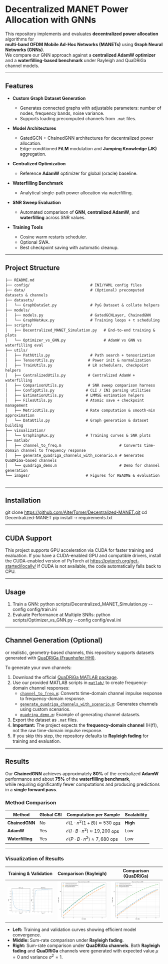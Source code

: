 # Decentralized MANET Power Allocation with GNNs

This repository implements and evaluates **decentralized power allocation** algorithms for  
**multi-band OFDM Mobile Ad-Hoc Networks (MANETs)** using **Graph Neural Networks (GNNs)**.  
We compare our GNN approach against a **centralized AdamW optimizer** and a **waterfilling-based benchmark** under Rayleigh and QuaDRiGa channel models.

---

## Features

- **Custom Graph Dataset Generation**  
  - Generates connected graphs with adjustable parameters: number of nodes, frequency bands, noise variance.  
  - Supports loading precomputed channels from `.mat` files.

- **Model Architectures**  
  - GatedGCN + ChainedGNN architectures for decentralized power allocation.  
  - Edge-conditioned **FiLM** modulation and **Jumping Knowledge (JK)** aggregation.

- **Centralized Optimization**  
  - Reference **AdamW** optimizer for global (oracle) baseline.

- **Waterfilling Benchmark**  
  - Analytical single-path power allocation via waterfilling.

- **SNR Sweep Evaluation**  
  - Automated comparison of **GNN**, **centralized AdamW**, and **waterfilling** across SNR values.

- **Training Tools**  
  - Cosine warm restarts scheduler.  
  - Optional SWA.  
  - Best checkpoint saving with automatic cleanup.

---

## Project Structure

```text
├── README.md
├── config/                           # INI/YAML config files
├── data/                             # (Optional) precomputed datasets & channels
├── datasets/
│   └── GraphDataSet.py               # PyG Dataset & collate helpers
├── models/
│   ├── models.py                     # GatedGCNLayer, ChainedGNN
│   └── GraphNetAux.py                # Training loops + τ scheduling
├── scripts/
│   ├── Decentralized_MANET_Simulation.py   # End-to-end training & plots
│   └── Optimizer_vs_GNN.py                 # AdamW vs GNN vs waterfilling eval
├── utils/
│   ├── PathUtils.py                  # Path search + tensorization
│   ├── TensorUtils.py               # Power init & normalization
│   ├── TrainUtils.py                # LR schedulers, checkpoint helpers
│   ├── CentralizedUtils.py          # Centralized AdamW + waterfilling
│   ├── ComparisonUtils.py           # SNR sweep comparison harness
│   ├── ConfigUtils.py              # CLI / INI parsing utilities
│   ├── EstimationUtils.py          # LMMSE estimation helpers
│   ├── FilesUtils.py               # Atomic save + checkpoint management
│   ├── MetricUtils.py              # Rate computation & smooth-min approximation
│   └── DataUtils.py                # Graph generation & dataset building
├── visualization/
│   └── GraphingAux.py              # Training curves & SNR plots
├── matlab/
│   ├── channel_to_freq.m                          # Converts time-domain channel to frequency response
│   ├── generate_quadriga_channels_with_scenario.m # Generates QuaDRiGa-based channels
│   └── quadriga_demo.m                            # Demo for channel generation
└── images/                         # Figures for README & evaluation


```
---
 ## **Installation** 
git clone https://github.com/AlterTomer/Decentralized-MANET.git
cd Decentralized-MANET
pip install -r requirements.txt


---
## **CUDA Support**
This project supports GPU acceleration via CUDA for faster training and evaluation.
If you have a CUDA-enabled GPU and compatible drivers, install the CUDA-enabled version of PyTorch at
https://pytorch.org/get-started/locally/
If CUDA is not available, the code automatically falls back to CPU.

---
## **Usage**
1) Train a GNN: python scripts/Decentralized_MANET_Simulation.py --config config/train.ini
2) Evaluate Performance at Multiple SNRs: python scripts/Optimizer_vs_GNN.py --config config/eval.ini


---
## **Channel Generation (Optional)**
or realistic, geometry-based channels, this repository supports datasets generated with [QuaDRiGa (Fraunhofer HHI)](https://github.com/fraunhoferhhi/QuaDRiGa).

To generate your own channels:

1. Download the official [QuaDRiGa MATLAB package](https://github.com/fraunhoferhhi/QuaDRiGa).
2. Use our provided MATLAB scripts in [`matlab/`](matlab/) to create frequency-domain channel responses:
   - [`channel_to_freq.m`](matlab/channel_to_freq.m): Converts time-domain channel impulse response to frequency-domain response.
   - [`generate_quadriga_channels_with_scenario.m`](matlab/generate_quadriga_channels_with_scenario.m): Generates channels using custom scenarios.
   - [`quadriga_demo.m`](matlab/quadriga_demo.m): Example of generating channel datasets.
3. Export the dataset as `.mat` files.
4. **Important:** The project expects the **frequency-domain channel** \(H(f)\), not the raw time-domain impulse response.
5. If you skip this step, the repository defaults to **Rayleigh fading** for training and evaluation.

---
## Results

Our **ChainedGNN** achieves approximately **80%** of the centralized **AdamW** performance and about **75%** of the **waterfilling benchmark**,  
while requiring significantly fewer computations and producing predictions in a **single forward pass**.

### Method Comparison

| Method            | Global CSI | Computation per Sample                | Scalability |
| ----------------- | ---------- | ------------------------------------- | ----------- |
| **ChainedGNN**    | No         | $\mathcal{O}(L \cdot n^2 (1+B)) \approx 530$ ops | **High**    |
| **AdamW**        | Yes        | $\mathcal{O}(I \cdot B \cdot n^2) \approx 19{,}200$ ops | Low |
| **Waterfilling** | Yes        | $\mathcal{O}(P \cdot B \cdot n^2) \approx 7{,}680$ ops | Low |

---

### Visualization of Results

| Training & Validation | Comparison (Rayleigh) | Comparison (QuaDRiGa) |
| --------------------- | ---------------------- | ---------------------- |
| <img src="images/train_valid.png" width="400"> | <img src="images/comparison_rayleigh.png" width="400"> | <img src="images/comparison_quadriga.png" width="400"> |

- **Left:** Training and validation curves showing efficient model convergence.
- **Middle:** Sum-rate comparison under **Rayleigh fading**.
- **Right:** Sum-rate comparison under **QuaDRiGa channels**.
Both **Rayleigh fading** and **QuaDRiGa** channels were generated with expected value $\mu = 0$ and variance $\sigma^2 = 1$.
